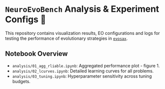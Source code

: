 # `NeuroEvoBench` Analysis & Experiment Configs 🐢

This repository contains visualization results, EO configurations and logs for testing the performance of evolutionary strategies in [`evosax`](https://github.com/RobertTLange/evosax/).

## Notebook Overview

- `analysis/01_agg_rliable.ipynb`: Aggregated performance plot - figure 1.
- `analysis/02_lcurves.ipynb`: Detailed learning curves for all problems.
- `analysis/03_tuning.ipynb`: Hyperparameter sensitivity across tuning budgets.